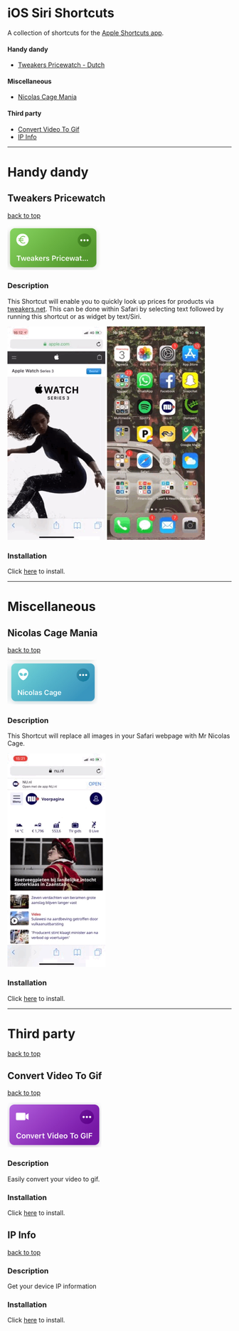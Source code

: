 # iOS Siri Shortcuts
A collection of shortcuts for the [Apple Shortcuts app](https://itunes.apple.com/us/developer/apple/id642218247?mt=8).

#### Handy dandy
- [Tweakers Pricewatch - Dutch](#tweakers-pricewatch)

#### Miscellaneous
- [Nicolas Cage Mania](#nicolas-cage-mania)

#### Third party
- [Convert Video To Gif](#convert-video-to-gif)
- [IP Info](#ip-info)

---

# Handy dandy

## Tweakers Pricewatch
[back to top](#readme) 

<img src="assets/pricewatch.jpg?raw=true" height="100">

### Description
This Shortcut will enable you to quickly look up prices for products via [tweakers.net](https://tweakers.net/). This can be done within Safari by selecting text followed by running this shortcut or as widget by text/Siri.

![](assets/pricewatch-selection.GIF)         ![](assets/pricewatch-text.GIF)

### Installation
Click [here](shortcuts/Tweakers%20pricewatch.shortcut?raw=true) to install.

---

# Miscellaneous

## Nicolas Cage Mania
[back to top](#readme) 

<img src="assets/nicolas.jpg?raw=true" height="100">

### Description
This Shortcut will replace all images in your Safari webpage with Mr Nicolas Cage.

![](assets/nicolas.GIF)

### Installation
Click [here](shortcuts/Nicolas%20Cage.shortcut?raw=true) to install.

---

# Third party
[back to top](#readme) 

## Convert Video To Gif
[back to top](#readme) 

<img src="assets/videotogif.jpg?raw=true" height="100">

### Description
Easily convert your video to gif.

### Installation
Click [here](shortcuts/Convert%20Video%20To%20GIF.shortcut?raw=true) to install.

## IP Info
[back to top](#readme) 

<!-- <img src="assets/videotogif.jpg?raw=true" height="100"> -->

### Description
Get your device IP information

### Installation
Click [here](shortcuts/IP%20Info.shortcut?raw=true) to install.
